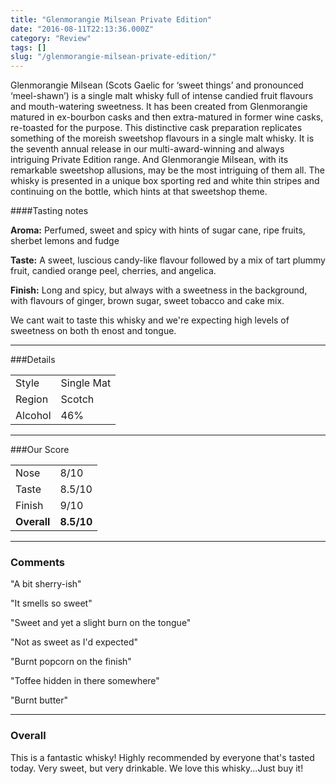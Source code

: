 ```yaml
---
title: "Glenmorangie Milsean Private Edition"
date: "2016-08-11T22:13:36.000Z"
category: "Review"
tags: []
slug: "/glenmorangie-milsean-private-edition/"
---
```

Glenmorangie Milsean (Scots Gaelic for ‘sweet things’ and pronounced ‘meel-shawn’) is a single malt whisky full of intense candied fruit flavours and mouth-watering sweetness. It has been created from Glenmorangie matured in ex-bourbon casks and then extra-matured in former wine casks, re-toasted for the purpose. This distinctive cask preparation replicates something of the moreish sweetshop flavours in a single malt whisky.
It is the seventh annual release in our multi-award-winning and always intriguing Private Edition range. And Glenmorangie Milsean, with its remarkable sweetshop allusions, may be the most intriguing of them all.
The whisky is presented in a unique box sporting red and white thin stripes  and continuing on the bottle, which hints at that sweetshop theme.

####Tasting notes

**Aroma:** Perfumed, sweet and spicy with hints of sugar cane, ripe fruits, sherbet lemons and fudge

**Taste:** A sweet, luscious candy-like flavour followed by a mix of tart plummy fruit, candied orange peel, cherries, and angelica.

**Finish:** Long and spicy, but always with a sweetness in the background, with flavours of ginger, brown sugar, sweet tobacco and cake mix.


We cant wait to taste this whisky and we're expecting high levels of sweetness on both th enost and tongue. 

---

###Details
<table>  
<tr>  
<td class="grey">Style</td><td>Single Mat</td>  
</tr>  
<tr>  
<td class="grey">Region</td><td>Scotch</td>  
</tr>  
<tr>  
<td class="grey">Alcohol</td><td>46%</td>  
</tr>  
</table>


---

###Our Score
<table class="score-table">  
<tr>  
<td class="grey">Nose</td><td>8/10</td>  
</tr>  
<tr>  
<td class="grey">Taste</td><td>8.5/10</td>  
</tr>  
<tr>  
<td class="grey">Finish</td><td>9/10</td>  
</tr>  
<tr>  
<td class="grey"><strong>Overall</strong></td><td><strong>8.5/10</strong></td>  
</tr>  
</table>

---

### Comments
"A bit sherry-ish"

"It smells so sweet"

"Sweet and yet a slight burn on the tongue"

"Not as sweet as I'd expected"

"Burnt popcorn on the finish"

"Toffee hidden in there somewhere"

"Burnt butter"

---

### Overall

This is a fantastic whisky! Highly recommended by everyone that's tasted today. Very sweet, but very drinkable. We love this whisky...Just buy it!

    